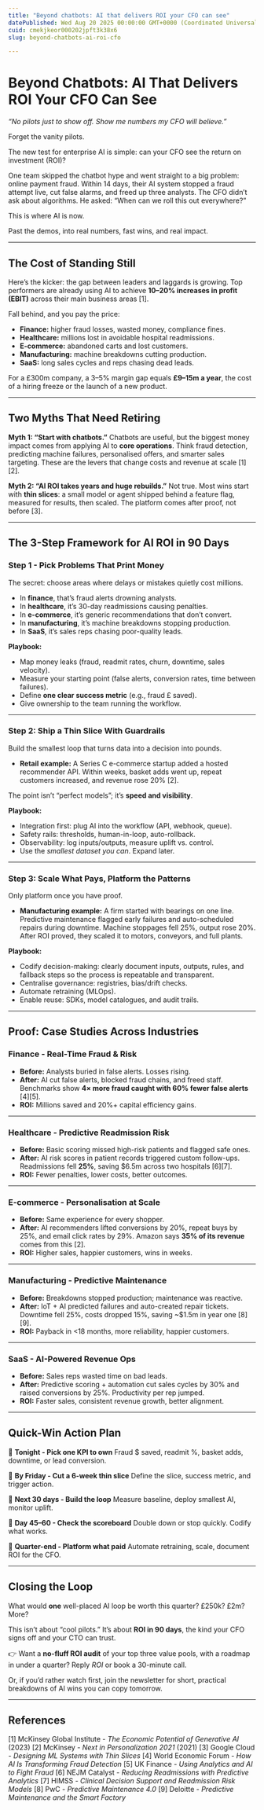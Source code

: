 ```yaml
---
title: "Beyond chatbots: AI that delivers ROI your CFO can see"
datePublished: Wed Aug 20 2025 00:00:00 GMT+0000 (Coordinated Universal Time)
cuid: cmekjkeor000202jpft3k38x6
slug: beyond-chatbots-ai-roi-cfo

---
```



# Beyond Chatbots: AI That Delivers ROI Your CFO Can See

_“No pilots just to show off. Show me numbers my CFO will believe.”_

Forget the vanity pilots.

The new test for enterprise AI is simple: can your CFO see the return on investment (ROI)?

One team skipped the chatbot hype and went straight to a big problem: online payment fraud. Within 14 days, their AI system stopped a fraud attempt live, cut false alarms, and freed up three analysts. The CFO didn’t ask about algorithms. He asked: “When can we roll this out everywhere?”

This is where AI is now.

Past the demos, into real numbers, fast wins, and real impact.

---

## The Cost of Standing Still

Here’s the kicker: the gap between leaders and laggards is growing.
Top performers are already using AI to achieve **10–20% increases in profit (EBIT)** across their main business areas [1].

Fall behind, and you pay the price:

- **Finance:** higher fraud losses, wasted money, compliance fines.
- **Healthcare:** millions lost in avoidable hospital readmissions.
- **E-commerce:** abandoned carts and lost customers.
- **Manufacturing:** machine breakdowns cutting production.
- **SaaS:** long sales cycles and reps chasing dead leads.

For a £300m company, a 3–5% margin gap equals **£9–15m a year**, the cost of a hiring freeze or the launch of a new product.

---

## Two Myths That Need Retiring

**Myth 1: “Start with chatbots.”**
Chatbots are useful, but the biggest money impact comes from applying AI to **core operations**. Think fraud detection, predicting machine failures, personalised offers, and smarter sales targeting. These are the levers that change costs and revenue at scale [1][2].

**Myth 2: “AI ROI takes years and huge rebuilds.”**
Not true. Most wins start with **thin slices**: a small model or agent shipped behind a feature flag, measured for results, then scaled. The platform comes after proof, not before [3].

---

## The 3-Step Framework for AI ROI in 90 Days

### Step 1 - Pick Problems That Print Money

The secret: choose areas where delays or mistakes quietly cost millions.

- In **finance**, that’s fraud alerts drowning analysts.
- In **healthcare**, it’s 30-day readmissions causing penalties.
- In **e-commerce**, it’s generic recommendations that don’t convert.
- In **manufacturing**, it’s machine breakdowns stopping production.
- In **SaaS**, it’s sales reps chasing poor-quality leads.

**Playbook:**

- Map money leaks (fraud, readmit rates, churn, downtime, sales velocity).
- Measure your starting point (false alerts, conversion rates, time between failures).
- Define **one clear success metric** (e.g., fraud £ saved).
- Give ownership to the team running the workflow.

---

### Step 2: Ship a Thin Slice With Guardrails

Build the smallest loop that turns data into a decision into pounds.

- **Retail example:** A Series C e-commerce startup added a hosted recommender API. Within weeks, basket adds went up, repeat customers increased, and revenue rose 20% [2].

The point isn’t “perfect models”; it’s **speed and visibility**.

**Playbook:**

- Integration first: plug AI into the workflow (API, webhook, queue).
- Safety rails: thresholds, human-in-loop, auto-rollback.
- Observability: log inputs/outputs, measure uplift vs. control.
- Use the _smallest dataset you can_. Expand later.

---

### Step 3: Scale What Pays, Platform the Patterns

Only platform once you have proof.

- **Manufacturing example:** A firm started with bearings on one line. Predictive maintenance flagged early failures and auto-scheduled repairs during downtime. Machine stoppages fell 25%, output rose 20%. After ROI proved, they scaled it to motors, conveyors, and full plants.

**Playbook:**

- Codify decision-making: clearly document inputs, outputs, rules, and fallback steps so the process is repeatable and transparent.
- Centralise governance: registries, bias/drift checks.
- Automate retraining (MLOps).
- Enable reuse: SDKs, model catalogues, and audit trails.

---

## Proof: Case Studies Across Industries

### Finance - Real-Time Fraud & Risk
- **Before:** Analysts buried in false alerts. Losses rising.
- **After:** AI cut false alerts, blocked fraud chains, and freed staff. Benchmarks show **4× more fraud caught with 60% fewer false alerts** [4][5].
- **ROI:** Millions saved and 20%+ capital efficiency gains.

---

### Healthcare - Predictive Readmission Risk
- **Before:** Basic scoring missed high-risk patients and flagged safe ones.
- **After:** AI risk scores in patient records triggered custom follow-ups. Readmissions fell **25%**, saving $6.5m across two hospitals [6][7].
- **ROI:** Fewer penalties, lower costs, better outcomes.

---

### E-commerce - Personalisation at Scale
- **Before:** Same experience for every shopper.
- **After:** AI recommenders lifted conversions by 20%, repeat buys by 25%, and email click rates by 29%. Amazon says **35% of its revenue** comes from this [2].
- **ROI:** Higher sales, happier customers, wins in weeks.

---

### Manufacturing - Predictive Maintenance
- **Before:** Breakdowns stopped production; maintenance was reactive.
- **After:** IoT + AI predicted failures and auto-created repair tickets. Downtime fell 25%, costs dropped 15%, saving ~$1.5m in year one [8][9].
- **ROI:** Payback in <18 months, more reliability, happier customers.

---

### SaaS - AI-Powered Revenue Ops
- **Before:** Sales reps wasted time on bad leads.
- **After:** Predictive scoring + automation cut sales cycles by 30% and raised conversions by 25%. Productivity per rep jumped.
- **ROI:** Faster sales, consistent revenue growth, better alignment.

---

## Quick-Win Action Plan

📌 **Tonight - Pick one KPI to own**
Fraud $ saved, readmit %, basket adds, downtime, or lead conversion.

📌 **By Friday - Cut a 6-week thin slice**
Define the slice, success metric, and trigger action.

📌 **Next 30 days - Build the loop**
Measure baseline, deploy smallest AI, monitor uplift.

📌 **Day 45–60 - Check the scoreboard**
Double down or stop quickly. Codify what works.

📌 **Quarter-end - Platform what paid**
Automate retraining, scale, document ROI for the CFO.

---

## Closing the Loop

What would **one** well-placed AI loop be worth this quarter?
£250k? £2m? More?

This isn’t about “cool pilots.” It’s about **ROI in 90 days**, the kind your CFO signs off and your CTO can trust.

👉 Want a **no-fluff ROI audit** of your top three value pools, with a roadmap in under a quarter? Reply _ROI_ or book a 30-minute call.

Or, if you’d rather watch first, join the newsletter for short, practical breakdowns of AI wins you can copy tomorrow.

---

## References

[1] McKinsey Global Institute - _The Economic Potential of Generative AI_ (2023)
[2] McKinsey - _Next in Personalization 2021_ (2021)
[3] Google Cloud - _Designing ML Systems with Thin Slices_
[4] World Economic Forum - _How AI Is Transforming Fraud Detection_
[5] UK Finance - _Using Analytics and AI to Fight Fraud_
[6] NEJM Catalyst - _Reducing Readmissions with Predictive Analytics_
[7] HIMSS - _Clinical Decision Support and Readmission Risk Models_
[8] PwC - _Predictive Maintenance 4.0_
[9] Deloitte - _Predictive Maintenance and the Smart Factory_
